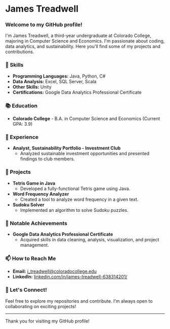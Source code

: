 # James Treadwell

### Welcome to my GitHub profile!

I'm James Treadwell, a third-year undergraduate at Colorado College, majoring in Computer Science and Economics. I'm passionate about coding, data analytics, and sustainability. Here you'll find some of my projects and contributions.

### 🔧 Skills
- **Programming Languages:** Java, Python, C#
- **Data Analysis:** Excel, SQL Server, Scala
- **Other Skills:** Unity
- **Certifications:** Google Data Analytics Professional Certificate

### 📚 Education
- **Colorado College** - B.A. in Computer Science and Economics (Current GPA: 3.9)

### 💼 Experience
- **Analyst, Sustainability Portfolio - Investment Club**
  - Analyzed sustainable investment opportunities and presented findings to club members.

### 🌟 Projects
- **Tetris Game in Java**
  - Developed a fully-functional Tetris game using Java.
- **Word Frequency Analyzer**
  - Created a tool to analyze word frequency in a given text.
- **Sudoku Solver**
  - Implemented an algorithm to solve Sudoku puzzles.

### 🚀 Notable Achievements
- **Google Data Analytics Professional Certificate**
  - Acquired skills in data cleaning, analysis, visualization, and project management.

### 📫 How to Reach Me
- **Email:** [j_treadwell@coloradocollege.edu](mailto:j_treadwell@coloradocollege.edu)
- **LinkedIn:** [linkedin.com/in/james-treadwell-638314201/](https://www.linkedin.com/in/james-treadwell-638314201/)

### 🤝 Let's Connect!
Feel free to explore my repositories and contribute. I'm always open to collaborating on exciting projects!

---

Thank you for visiting my GitHub profile!
